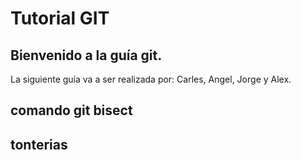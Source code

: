 # Tutorial GIT
## Bienvenido a la guía git.
La siguiente guía va a ser realizada por: Carles, Angel, Jorge y Alex.


## comando git bisect


## tonterias